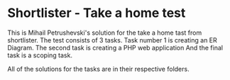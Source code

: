 # Shortlister - Take a home test

This is Mihail Petrushevski's solution for the take a home tast from shortlister. The test consists of 3 tasks.
Task number 1 is creating an ER Diagram.
The second task is creating a PHP web application
And the final task is a scoping task.

All of the solutions for the tasks are in their respective folders.
